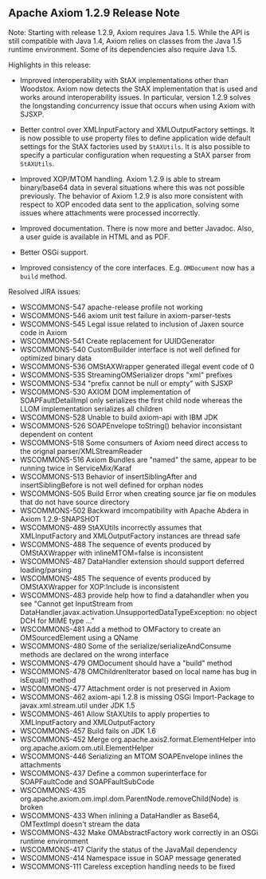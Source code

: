 Apache Axiom 1.2.9 Release Note
-------------------------------

Note: Starting with release 1.2.9, Axiom requires Java 1.5. While the API is
still compatible with Java 1.4, Axiom relies on classes from the Java 1.5
runtime environment. Some of its dependencies also require Java 1.5.

Highlights in this release:

*   Improved interoperability with StAX implementations other than Woodstox. Axiom now
    detects the StAX implementation that is used and works around interoperability issues.
    In particular, version 1.2.9 solves the longstanding concurrency issue that occurs
    when using Axiom with SJSXP.

*   Better control over XMLInputFactory and XMLOutputFactory settings. It is now possible
    to use property files to define application wide default settings for the StAX factories
    used by `StAXUtils`. It is also possible to specify a particular configuration when
    requesting a StAX parser from `StAXUtils`.

*   Improved XOP/MTOM handling. Axiom 1.2.9 is able to stream binary/base64 data in several
    situations where this was not possible previously. The behavior of Axiom 1.2.9 is also
    more consistent with respect to XOP encoded data sent to the application, solving
    some issues where attachments were processed incorrectly.

*   Improved documentation. There is now more and better Javadoc. Also, a user guide
    is available in HTML and as PDF.

*   Better OSGi support.

*   Improved consistency of the core interfaces. E.g. `OMDocument` now has a `build`
    method.

Resolved JIRA issues:

*   WSCOMMONS-547 apache-release profile not working
*   WSCOMMONS-546 axiom unit test failure in axiom-parser-tests
*   WSCOMMONS-545 Legal issue related to inclusion of Jaxen source code in Axiom
*   WSCOMMONS-541 Create replacement for UUIDGenerator
*   WSCOMMONS-540 CustomBuilder interface is not well defined for optimized binary data
*   WSCOMMONS-536 OMStAXWrapper generated illegal event code of 0
*   WSCOMMONS-535 StreamingOMSerializer drops "xml" prefixes
*   WSCOMMONS-534 "prefix cannot be null or empty" with SJSXP
*   WSCOMMONS-530 AXIOM DOM implementation of SOAPFaultDetailImpl only serializes the first child node whereas the LLOM implementation serializes all children
*   WSCOMMONS-528 Unable to build axiom-api with IBM JDK
*   WSCOMMONS-526 SOAPEnvelope toString() behavior inconsistant dependent on content
*   WSCOMMONS-518 Some consumers of Axiom need direct access to the orignal parser/XMLStreamReader
*   WSCOMMONS-516 Axiom Bundles are "named" the same, appear to be running twice in ServiceMix/Karaf
*   WSCOMMONS-513 Behavior of insertSiblingAfter and insertSiblingBefore is not well defined for orphan nodes
*   WSCOMMONS-505 Build Error when creating source jar fie on modules that do not have source directory
*   WSCOMMONS-502 Backward imcompatibility with Apache Abdera in Axiom 1.2.9-SNAPSHOT
*   WSCOMMONS-489 StAXUtils incorrectly assumes that XMLInputFactory and XMLOutputFactory instances are thread safe
*   WSCOMMONS-488 The sequence of events produced by OMStAXWrapper with inlineMTOM=false is inconsistent
*   WSCOMMONS-487 DataHandler extension should support deferred loading/parsing
*   WSCOMMONS-485 The sequence of events produced by OMStAXWrapper for XOP:Include is inconsistent
*   WSCOMMONS-483 provide help how to find a datahandler when you see "Cannot get InputStream from DataHandler.javax.activation.UnsupportedDataTypeException: no object DCH for MIME type ..."
*   WSCOMMONS-481 Add a method to OMFactory to create an OMSourcedElement using a QName
*   WSCOMMONS-480 Some of the serialize/serializeAndConsume methods are declared on the wrong interface
*   WSCOMMONS-479 OMDocument should have a "build" method
*   WSCOMMONS-478 OMChildrenIterator based on local name has bug in isEqual() method
*   WSCOMMONS-477 Attachment order is not preserved in Axiom
*   WSCOMMONS-462 axiom-api 1.2.8 is missing OSGi Import-Package to javax.xml.stream.util under JDK 1.5
*   WSCOMMONS-461 Allow StAXUtils to apply properties to XMLInputFactory and XMLOutputFactory
*   WSCOMMONS-457 Build fails on JDK 1.6
*   WSCOMMONS-452 Merge org.apache.axis2.format.ElementHelper into org.apache.axiom.om.util.ElementHelper
*   WSCOMMONS-446 Serializing an MTOM SOAPEnvelope inlines the attachments
*   WSCOMMONS-437 Define a common superinterface for SOAPFaultCode and SOAPFaultSubCode
*   WSCOMMONS-435 org.apache.axiom.om.impl.dom.ParentNode.removeChild(Node) is broken
*   WSCOMMONS-433 When inlining a DataHandler as Base64, OMTextImpl doesn't stream the data
*   WSCOMMONS-432 Make OMAbstractFactory work correctly in an OSGi runtime environment
*   WSCOMMONS-417 Clarify the status of the JavaMail dependency
*   WSCOMMONS-414 Namespace issue in SOAP message generated
*   WSCOMMONS-111 Careless exception handling needs to be fixed
